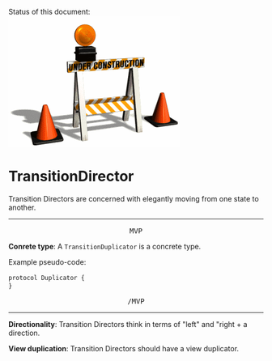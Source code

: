 Status of this document:
![](../_assets/under-construction-flashing-barracade-animation.gif)

# TransitionDirector

Transition Directors are concerned with elegantly moving from one state to another.

---

<p style="text-align:center"><tt>MVP</tt></p>

**Conrete type**: A `TransitionDuplicator` is a concrete type.

Example pseudo-code:

    protocol Duplicator {
    }

<p style="text-align:center"><tt>/MVP</tt></p>

---

**Directionality**: Transition Directors think in terms of "left" and "right + a direction.

**View duplication**: Transition Directors should have a view duplicator.
